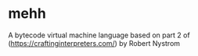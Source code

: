 # mehh
A bytecode virtual machine language based on part 2 of (https://craftinginterpreters.com/) by Robert Nystrom
